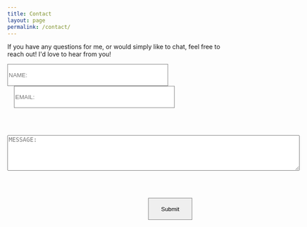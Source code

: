 ```yaml
---
title: Contact
layout: page
permalink: /contact/
---
```


If you have any questions for me, or would simply like to chat, feel free to reach out! I'd love to hear from you!

<form action="https://formspree.io/mwknddww" method="POST">
  <label>
    <input
      type="text"
      name="name"
      style="margin-right: 15px; width: 365px; height: 50px; border: 1px solid gray;"
      placeholder="NAME:"
      required>
  </label>

  <label>
    <input
      type="text"
      name="email"
      style="margin-left: 15px; width: 365px; height: 50px; border: 1px solid gray;"
      placeholder="EMAIL:"
      required>
  </label>

  <br><br>

  <label>
    <textarea name="message" rows="5" cols="80" placeholder="MESSAGE:"></textarea>
  </label>

  <br><br>

  <!-- your other form fields go here -->

  <button
    type="submit"
    style="margin-left: 320px; width: 100px; height: 50px; border: 1px solid gray;">
    Submit
  </button>
</form>

